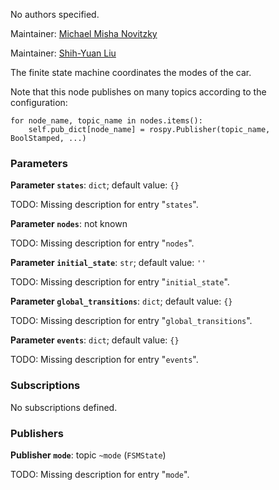 <div id='fsm-autogenerated' markdown='1'>


<!-- do not edit this file, autogenerated -->

No authors specified.

Maintainer: [Michael Misha Novitzky](mailto:novitzky@mit.edu)

Maintainer: [Shih-Yuan Liu](mailto:syliu@mit.edu)

The finite state machine coordinates the modes of the car.



</div>

<!-- file start -->

<div id='fsm-fsm_node-autogenerated' markdown='1'>


<!-- do not edit this file, autogenerated -->

Note that this node publishes on many topics according to the configuration:

    for node_name, topic_name in nodes.items():
        self.pub_dict[node_name] = rospy.Publisher(topic_name, BoolStamped, ...)


### Parameters 

**Parameter `states`**: `dict`; default value: `{}`

TODO: Missing description for entry "`states`".

**Parameter `nodes`**: not known

TODO: Missing description for entry "`nodes`".

**Parameter `initial_state`**: `str`; default value: `''`

TODO: Missing description for entry "`initial_state`".

**Parameter `global_transitions`**: `dict`; default value: `{}`

TODO: Missing description for entry "`global_transitions`".

**Parameter `events`**: `dict`; default value: `{}`

TODO: Missing description for entry "`events`".

### Subscriptions 

No subscriptions defined.

### Publishers 

**Publisher `mode`**: topic `~mode` (`FSMState`)

TODO: Missing description for entry "`mode`".



</div>